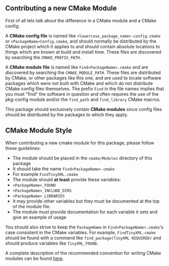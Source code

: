 ## Contributing a new CMake Module

First of all lets talk about the difference in a CMake module and a CMake config.

A **CMake config file** is named like `<lowercase_package_name>-config.cmake` or `<PackageName>Config.cmake`, and should normally be distributed by the CMake project which it applies to and should contain absolute locations to things which are known at build and install time. These files are discovered by searching the `CMAKE_PREFIX_PATH`.

A **CMake module file** is named like `Find<PackageName>.cmake` and are discovered by searching the `CMAKE_MODULE_PATH`. These files are distributed by CMake, or other packages like this one, and are used to locate software packages which were not built with CMake and which do not distribute CMake config files themselves. The prefix `Find` in the file names implies that you must "find" the software in question and often requires the use of the pkg-config module and/or the `find_path` and `find_library` CMake macros.

This package should exclusively contain **CMake modules** since config files should be distributed by the packages to which they apply.

## CMake Module Style

When contributing a new cmake module for this package, please follow these guidelines:

- The module should be placed in the `cmake/Modules` directory of this package
- It should take the name `Find<PackageName>.cmake`
 - For example `FindTinyXML.cmake`
- The module should **at least** provide these variables:
 - `<PackageName>_FOUND`
 - `<PackageName>_INCLUDE_DIRS`
 - `<PackageName>_LIBRARIES`
 - It may provide other variables but they must be documented at the top of the module file.
- The module must provide documentation for each variable it sets and give an example of usage

You should also strive to keep the `PackageName` in `Find<PackageName>.cmake`'s case consistent in the CMake variables. For example, `FindTinyXML.cmake` should be found with a command like `find_package(TinyXML REQUIRED)` and should produce variables like `TinyXML_FOUND`.

A complete description of the recommended convention for writing CMake modules can be found [here](http://cmake.org/gitweb?p=cmake.git;a=blob;f=Modules/readme.txt).
